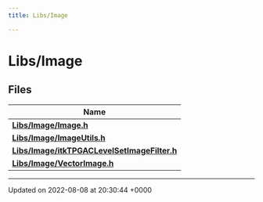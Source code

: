 ```yaml
---
title: Libs/Image

---
```


# Libs/Image



## Files

| Name           |
| -------------- |
| **[Libs/Image/Image.h](../Files/Image_8h.md#file-image.h)**  |
| **[Libs/Image/ImageUtils.h](../Files/ImageUtils_8h.md#file-imageutils.h)**  |
| **[Libs/Image/itkTPGACLevelSetImageFilter.h](../Files/itkTPGACLevelSetImageFilter_8h.md#file-itktpgaclevelsetimagefilter.h)**  |
| **[Libs/Image/VectorImage.h](../Files/VectorImage_8h.md#file-vectorimage.h)**  |






-------------------------------

Updated on 2022-08-08 at 20:30:44 +0000
